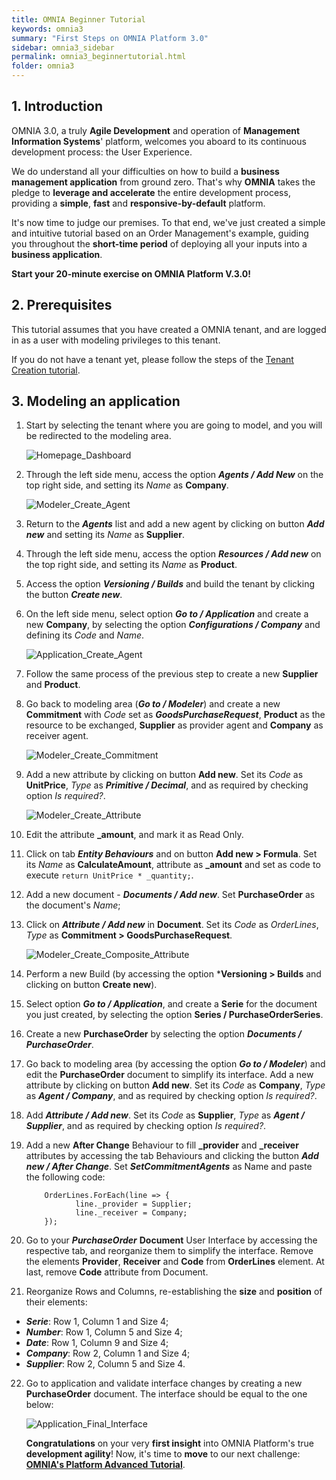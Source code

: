 ```yaml
---
title: OMNIA Beginner Tutorial
keywords: omnia3
summary: "First Steps on OMNIA Platform 3.0"
sidebar: omnia3_sidebar
permalink: omnia3_beginnertutorial.html
folder: omnia3
---
```


## 1. Introduction

OMNIA 3.0, a truly **Agile Development** and operation of **Management Information Systems**' platform, welcomes you aboard to its continuous development process: the User Experience.

We do understand all your difficulties on how to build a **business management application** from ground zero. That's why **OMNIA** takes the pledge to **leverage and accelerate** the entire development process, providing a **simple**, **fast** and **responsive-by-default** platform.

It's now time to judge our premises. To that end, we've just created a simple and intuitive tutorial based on an Order Management's example, guiding you throughout the **short-time period** of deploying all your inputs into a **business application**.

**Start your 20-minute exercise on OMNIA Platform V.3.0!**

## 2. Prerequisites

This tutorial assumes that you have created a OMNIA tenant, and are logged in as a user with modeling privileges to this tenant.

If you do not have a tenant yet, please follow the steps of the [Tenant Creation tutorial](http://docs.numbersbelieve.com/omnia3_tenantcreation.html).

## 3. Modeling an application

1. Start by selecting the tenant where you are going to model, and you will be redirected to the modeling area.
 
    ![Homepage_Dashboard](/images/tutorials/beginner/Modeler-Homepage.PNG)
 
2. Through the left side menu, access the option ***Agents / Add New*** on the top right side, and setting its *Name* as **Company**.

    ![Modeler_Create_Agent](/images/tutorials/beginner/Modeler-Create-Agent.PNG)

3. Return to the ***Agents*** list and add a new agent by clicking on button ***Add new*** and setting its *Name* as **Supplier**.

4. Through the left side menu, access the option ***Resources / Add new*** on the top right side, and setting its *Name* as **Product**.

5. Access the option ***Versioning / Builds*** and build the tenant by clicking the button ***Create new***.

6. On the left side menu, select option ***Go to / Application*** and create a new **Company**, by selecting the option ***Configurations / Company*** and defining its *Code* and *Name*.

    ![Application_Create_Agent](https://github.com/numbersbelieve/omnia3/raw/master/docs/tutorialPics/modelingTutorial/Application-Create-Agent.PNG)

7.  Follow the same process of the previous step to create a new **Supplier** and **Product**.

8. Go back to modeling area (***Go to / Modeler***) and create a new **Commitment** with *Code* set as ***GoodsPurchaseRequest***, **Product** as the resource to be exchanged, **Supplier** as provider agent and **Company** as receiver agent.

    ![Modeler_Create_Commitment](https://github.com/numbersbelieve/omnia3/raw/master/docs/tutorialPics/modelingTutorial/Modeler-Create-Commitment.PNG)

9. Add a new attribute by clicking on button **Add new**. Set its *Code* as **UnitPrice**, *Type* as ***Primitive / Decimal***, and as required by checking option *Is required?*.

    ![Modeler_Create_Attribute](https://github.com/numbersbelieve/omnia3/raw/master/docs/tutorialPics/modelingTutorial/Modeler-Create-Attribute.PNG)

10. Edit the attribute **_amount**, and mark it as Read Only.

11. Click on tab ***Entity Behaviours*** and on button **Add new > Formula**. Set its *Name* as **CalculateAmount**, attribute as **_amount** and set as code to execute `return UnitPrice * _quantity;`.

12. Add a new document - ***Documents / Add new***. Set **PurchaseOrder** as the document's *Name*;

13. Click on ***Attribute / Add new*** in **Document**. Set its *Code* as *OrderLines*, *Type* as **Commitment > GoodsPurchaseRequest**.

    ![Modeler_Create_Composite_Attribute](https://github.com/numbersbelieve/omnia3/raw/master/docs/tutorialPics/modelingTutorial/Modeler-Create-CompositeAttribute.PNG)

14. Perform a new Build (by accessing the option ***Versioning > Builds** and clicking on button **Create new**).

15. Select option ***Go to / Application***, and create a **Serie** for the document you just created, by selecting the option **Series / PurchaseOrderSeries**.

16. Create a new **PurchaseOrder** by selecting the option ***Documents / PurchaseOrder***.

17. Go back to modeling area (by accessing the option ***Go to / Modeler***) and edit the **PurchaseOrder** document to simplify its interface. Add a new attribute by clicking on button **Add new**. Set its *Code* as **Company**, *Type* as ***Agent / Company***, and as required by checking option *Is required?*.

18. Add ***Attribute / Add new***. Set its *Code* as **Supplier**, *Type* as ***Agent / Supplier***, and as required by checking option *Is required?*. 

19. Add a new **After Change** Behaviour to fill **_provider** and **_receiver** attributes by accessing the tab Behaviours and clicking the button ***Add new / After Change***. Set ***SetCommitmentAgents*** as Name and paste the following code:

    ````
        OrderLines.ForEach(line => {
	           line._provider = Supplier;
	           line._receiver = Company;
        });
    ````

20. Go to your ***PurchaseOrder*** **Document** User Interface by accessing the respective tab, and reorganize them to simplify the interface. Remove the elements **Provider**, **Receiver**  and **Code** from **OrderLines** element. At last, remove **Code** attribute from Document.

21. Reorganize Rows and Columns, re-establishing the **size** and **position** of their elements:
  * ***Serie***: Row 1, Column 1 and Size 4; 
  * ***Number***: Row 1, Column 5 and Size 4; 
  * ***Date***: Row 1, Column 9 and Size 4; 
  * ***Company***: Row 2, Column 1 and Size 4;
  * ***Supplier***: Row 2, Column 5 and Size 4.

22. Go to application and validate interface changes by creating a new **PurchaseOrder** document. The interface should be equal to the one below:

    ![Application_Final_Interface](https://github.com/numbersbelieve/omnia3/raw/master/docs/tutorialPics/modelingTutorial/Application-Final-Interface.PNG)


    **Congratulations** on your very **first insight** into OMNIA Platform's true **development agility**! Now, it's time to **move** to our next challenge: [**OMNIA's Platform Advanced Tutorial**](http://docs.numbersbelieve.com/omnia3_advancedtutorial.html). 
